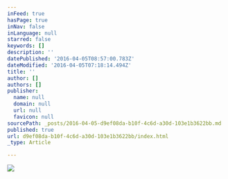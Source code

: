 ```yaml
---
inFeed: true
hasPage: true
inNav: false
inLanguage: null
starred: false
keywords: []
description: ''
datePublished: '2016-04-05T08:57:00.783Z'
dateModified: '2016-04-05T07:18:14.494Z'
title: ''
author: []
authors: []
publisher:
  name: null
  domain: null
  url: null
  favicon: null
sourcePath: _posts/2016-04-05-d9ef08da-b10f-4c6d-a30d-103e1b3622bb.md
published: true
url: d9ef08da-b10f-4c6d-a30d-103e1b3622bb/index.html
_type: Article

---
```

![](https://the-grid-user-content.s3-us-west-2.amazonaws.com/403e50a0-b19e-412c-8f5a-b3d6cbf0c127.jpg)